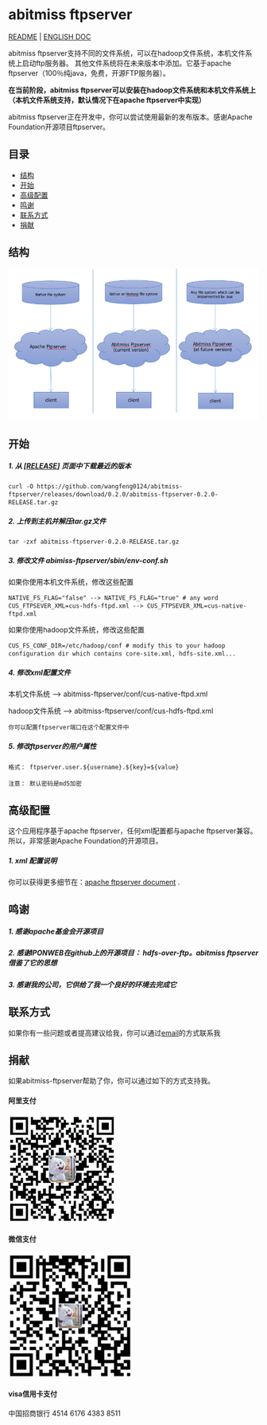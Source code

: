 # abitmiss ftpserver


[README](README_zh.md) | [ENGLISH DOC](README.md)

abitmiss ftpserver支持不同的文件系统，可以在hadoop文件系统，本机文件系统上启动ftp服务器。 其他文件系统将在未来版本中添加。它基于apache ftpserver（100％纯java，免费，开源FTP服务器）。

**在当前阶段，abitmiss ftpserver可以安装在hadoop文件系统和本机文件系统上（本机文件系统支持，默认情况下在apache ftpserver中实现）**

abitmiss ftpserver正在开发中，你可以尝试使用最新的发布版本。感谢Apache Foundation开源项目ftpserver。

## 目录

* [结构](#结构)
* [开始](#开始)
* [高级配置](#高级配置)
* [鸣谢](#鸣谢)
* [联系方式](#联系方式)
* [捐献](#捐献)


## 结构

![结构](/pic/architecture.png)

## 开始

##### 1. 从 [[RELEASE](https://github.com/wangfeng0124/abitmiss-ftpserver/releases)] 页面中下载最近的版本
```
curl -O https://github.com/wangfeng0124/abitmiss-ftpserver/releases/download/0.2.0/abitmiss-ftpserver-0.2.0-RELEASE.tar.gz
```
##### 2. 上传到主机并解压tar.gz文件
```
tar -zxf abitmiss-ftpserver-0.2.0-RELEASE.tar.gz
```
##### 3. 修改文件 abimiss-ftpserver/sbin/env-conf.sh
如果你使用本机文件系统，修改这些配置
```
NATIVE_FS_FLAG="false" --> NATIVE_FS_FLAG="true" # any word
CUS_FTPSEVER_XML=cus-hdfs-ftpd.xml --> CUS_FTPSEVER_XML=cus-native-ftpd.xml
```
如果你使用hadoop文件系统，修改这些配置
```
CUS_FS_CONF_DIR=/etc/hadoop/conf # modify this to your hadoop configuration dir which contains core-site.xml, hdfs-site.xml...
```
##### 4. 修改xml配置文件
本机文件系统  --> abitmiss-ftpserver/conf/cus-native-ftpd.xml

hadoop文件系统  --> abitmiss-ftpserver/conf/cus-hdfs-ftpd.xml
```
你可以配置ftpserver端口在这个配置文件中
```
##### 5. 修改ftpserver的用户属性
```
格式： ftpserver.user.${username}.${key}=${value}

注意： 默认密码是md5加密
```

## 高级配置

这个应用程序基于apache ftpserver，任何xml配置都与apache ftpserver兼容。 所以，非常感谢Apache Foundation的开源项目。

##### 1. xml 配置说明
你可以获得更多细节在：[apache ftpserver document](https://mina.apache.org/ftpserver-project/documentation.html) .

## 鸣谢
##### 1. 感谢apache基金会开源项目
##### 2. 感谢IPONWEB在github上的开源项目： hdfs-over-ftp。abitmiss ftpserver 借鉴了它的思想
##### 3. 感谢我的公司，它供给了我一个良好的环境去完成它

## 联系方式
如果你有一些问题或者提高建议给我，你可以通过[email](wangfeng0124@gmail.com)的方式联系我
## 捐献
如果abitmiss-ftpserver帮助了你，你可以通过如下的方式支持我。
#### 阿里支付
![alipay](/pic/alipay.png)
#### 微信支付
![wechat](/pic/wechat.png)
#### visa信用卡支付
中国招商银行
4514 6176 4383 8511
